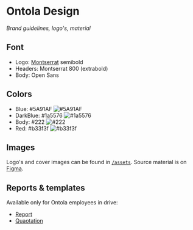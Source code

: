 # Ontola Design

_Brand guidelines, logo's, material_

## Font

- Logo: [Montserrat](https://fonts.google.com/specimen/Montserrat) semibold
- Headers: Montserrat 800 (extrabold)
- Body: Open Sans

## Colors

- Blue: #5A91AF ![#5A91AF](https://placehold.it/15/5A91AF/000000?text=+)
- DarkBlue: #1a5576  ![#1a5576](https://placehold.it/15/1a5576/000000?text=+)
- Body: #222  ![#222](https://placehold.it/15/222/000000?text=+)
- Red: #b33f3f  ![#b33f3f](https://placehold.it/15/b33f3f/000000?text=+)

## Images

Logo's and cover images can be found in [`/assets`](/assets). 
Source material is on [Figma](https://www.figma.com/file/NlZaIRm7AvOPDvRMFvEWnZ/Ontola-styleguide-and-logo?node-id=0%3A1).

## Reports & templates

Available only for Ontola employees in drive:

- [Report](https://drive.google.com/open?id=1sW54PJTINKKKdR9H-qLg-A17MTQkVczZzpbilVueKg4)
- [Quaotation](https://docs.google.com/document/d/1hRt41FSaElxKZSxNp4JLCr85DHP9x741dZJJ040i9Gk/edit)
